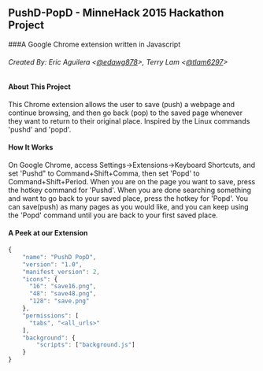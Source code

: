 ## PushD-PopD - MinneHack 2015 Hackathon Project
###A Google Chrome extension written in Javascript
###### Created By: Eric Aguilera <[@edawg878]>, Terry Lam <[@tlam6297]>

#### About This Project
This Chrome extension allows the user to save (push) a webpage and continue browsing, and then go back (pop) to the saved page
whenever they want to return to their original place.
Inspired by the Linux commands 'pushd' and 'popd'.

#### How It Works
On Google Chrome, access Settings->Extensions->Keyboard Shortcuts, and set 'Pushd" to Command+Shift+Comma, then set
'Popd' to Command+Shift+Period. When you are on the page you want to save, press the hotkey command for 'Pushd'.
When you are done searching something and want to go back to your saved place, press the hotkey for 'Popd'. You can save(push)
as many pages as you would like, and you can keep using the 'Popd' command until you are back to your first saved place.

#### A Peek at our Extension
```javascript
{
    "name": "PushD PopD",
    "version": "1.0",
    "manifest_version": 2,
    "icons": {
      "16": "save16.png", 
      "48": "save48.png", 
      "128": "save.png"
    },
    "permissions": [
      "tabs", "<all_urls>"
    ],
    "background": {
        "scripts": ["background.js"]
    }
}
  ```
  [@edawg878]: <https://github.com/EDawg878>
  [@tlam6297]: <https://github.com/tlam6297>
